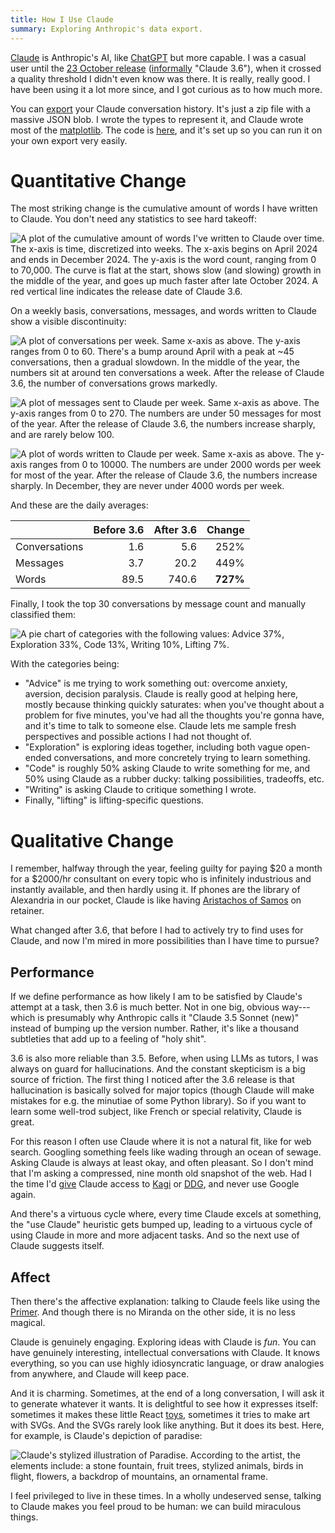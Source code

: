 ```yaml
---
title: How I Use Claude
summary: Exploring Anthropic's data export.
---
```


[Claude] is Anthropic's AI, like [ChatGPT] but more capable. I was a casual user until the [23 October release][rel] ([informally][inf] "Claude 3.6"), when it crossed a quality threshold I didn't even know was there. It is really, really good. I have been using it a lot more since, and I got curious as to how much more.

You can [export][ex] your Claude conversation history. It's just a zip file with a massive JSON blob. I wrote the types to represent it, and Claude wrote most of the [matplotlib]. The code is [here][repo], and it's set up so you can run it on your own export very easily.

# Quantitative Change

The most striking change is the cumulative amount of words I have written to Claude. You don't need any statistics to see hard takeoff:

![A plot of the cumulative amount of words I've written to Claude over time. The x-axis is time, discretized into weeks. The x-axis begins on April 2024 and ends in December 2024. The y-axis is the word count, ranging from 0 to 70,000. The curve is flat at the start, shows slow (and slowing) growth in the middle of the year, and goes up much faster after late October 2024. A red vertical line indicates the release date of Claude 3.6.](/assets/content/how-i-use-claude/cw.png)

On a weekly basis, conversations, messages, and words written to Claude show a visible discontinuity:

![A plot of conversations per week. Same x-axis as above. The y-axis ranges from 0 to 60. There's a bump around April with a peak at ~45 conversations, then a gradual slowdown. In the middle of the year, the numbers sit at around ten conversations a week. After the release of Claude 3.6, the number of conversations grows markedly.](/assets/content/how-i-use-claude/cpw.png)

![A plot of messages sent to Claude per week. Same x-axis as above. The y-axis ranges from 0 to 270. The numbers are under 50 messages for most of the year. After the release of Claude 3.6, the numbers increase sharply, and are rarely below 100.](/assets/content/how-i-use-claude/mpw.png)

![A plot of words written to Claude per week. Same x-axis as above. The y-axis ranges from 0 to 10000. The numbers are under 2000 words per week for most of the year. After the release of Claude 3.6, the numbers increase sharply. In December, they are never under 4000 words per week.](/assets/content/how-i-use-claude/wpw.png)

And these are the daily averages:

|               | Before 3.6 | After 3.6 | Change     |
|---------------|-----------:|----------:|-----------:|
| Conversations | 1.6        | 5.6       | 252%       |
| Messages      | 3.7        | 20.2      | 449%       |
| Words         | 89.5       | 740.6     | **727%**   |

Finally, I took the top 30 conversations by message count and manually classified them:

![A pie chart of categories with the following values: Advice 37%, Exploration 33%, Code 13%, Writing 10%, Lifting 7%.](/assets/content/how-i-use-claude/categories.png)

With the categories being:

- "Advice" is me trying to work something out: overcome anxiety, aversion, decision paralysis. Claude is really good at helping here, mostly because thinking quickly saturates: when you've thought about a problem for five minutes, you've had all the thoughts you're gonna have, and it's time to talk to someone else. Claude lets me sample fresh perspectives and possible actions I had not thought of.
- "Exploration" is exploring ideas together, including both vague open-ended conversations, and more concretely trying to learn something.
- "Code" is roughly 50% asking Claude to write something for me, and 50% using Claude as a rubber ducky: talking possibilities, tradeoffs, etc.
- "Writing" is asking Claude to critique something I wrote.
- Finally, "lifting" is lifting-specific questions.

# Qualitative Change

I remember, halfway through the year, feeling guilty for paying $20 a month for a $2000/hr consultant on every topic who is infinitely industrious and instantly available, and then hardly using it. If phones are the library of Alexandria in our pocket, Claude is like having [Aristachos of Samos][ari] on retainer.

What changed after 3.6, that before I had to actively try to find uses for Claude, and now I'm mired in more possibilities than I have time to pursue?

## Performance

If we define performance as how likely I am to be satisfied by Claude's attempt at a task, then 3.6 is much better. Not in one big, obvious way---which is presumably why Anthropic calls it "Claude 3.5 Sonnet (new)" instead of bumping up the version number. Rather, it's like a thousand subtleties that add up to a feeling of "holy shit".

3.6 is also more reliable than 3.5. Before, when using LLMs as tutors, I was always on guard for hallucinations. And the constant skepticism is a big source of friction. The first thing I noticed after the 3.6 release is that hallucination is basically solved for major topics (though Claude will make mistakes for e.g. the minutiae of some Python library). So if you want to learn some well-trod subject, like French or special relativity, Claude is great.

For this reason I often use Claude where it is not a natural fit, like for web search. Googling something feels like wading through an ocean of sewage. Asking Claude is always at least okay, and often pleasant. So I don't mind that I'm asking a compressed, nine month old snapshot of the web. Had I the time I'd [give][tool] Claude access to [Kagi] or [DDG], and never use Google again.

And there's a virtuous cycle where, every time Claude excels at something, the "use Claude" heuristic gets bumped up, leading to a virtuous cycle of using Claude in more and more adjacent tasks. And so the next use of Claude suggests itself.

## Affect

Then there's the affective explanation: talking to Claude feels like using the [Primer][da]. And though there is no Miranda on the other side, it is no less magical.

Claude is genuinely engaging. Exploring ideas with Claude is _fun_. You can have genuinely interesting, intellectual conversations with Claude. It knows everything, so you can use highly idiosyncratic language, or draw analogies from anywhere, and Claude will keep pace.

And it is charming. Sometimes, at the end of a long conversation, I will ask it to generate whatever it wants. It is delightful to see how it expresses itself: sometimes it makes these little React [toys], sometimes it tries to make art with SVGs. And the SVGs rarely look like anything. But it does its best. Here, for example, is Claude's depiction of paradise:

![Claude's stylized illustration of Paradise. According to the artist, the elements include: a stone fountain, fruit trees, stylized animals, birds in flight, flowers, a backdrop of mountains, an ornamental frame.](/assets/content/how-i-use-claude/paradise.webp)

I feel privileged to live in these times. In a wholly undeserved sense, talking to Claude makes you feel proud to be human: we can build miraculous things.

[ChatGPT]: https://chatgpt.com
[Claude]: https://claude.ai
[DDG]: https://duckduckgo.com/
[Kagi]: https://kagi.com/
[ari]: https://en.wikipedia.org/wiki/Aristarchus_of_Samos
[da]: https://en.wikipedia.org/wiki/The_Diamond_Age
[ex]: https://support.anthropic.com/en/articles/9450526-how-can-i-export-my-claude-ai-data
[inf]: https://x.com/search?q=%22claude+3.6%22
[matplotlib]: https://matplotlib.org/
[rel]: https://www.anthropic.com/news/3-5-models-and-computer-use
[repo]: https://github.com/eudoxia0/claude-export
[tool]: https://docs.anthropic.com/en/docs/build-with-claude/tool-use
[toys]: https://x.com/zetalyrae/status/1855813597131096547
